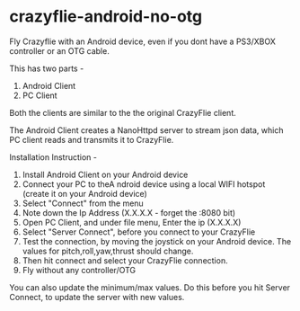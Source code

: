 crazyflie-android-no-otg
===============================

Fly Crazyflie with an Android device, even if you dont have a PS3/XBOX controller or an OTG cable.

This has two parts - 

1. Android Client 
2. PC Client 

Both the clients are similar to the the original CrazyFlie client.

The Android Client creates a NanoHttpd server to stream json data, which PC client reads and transmits it to CrazyFlie.  

Installation Instruction - 

1. Install Android Client on your Android device
2. Connect your PC to theA ndroid device using a local WIFI hotspot (create it on your Android device)
3. Select "Connect" from the menu
4. Note down the Ip Address (X.X.X.X - forget the :8080 bit)
5. Open PC Client, and under file menu, Enter the ip (X.X.X.X)
6. Select "Server Connect", before you connect to your CrazyFlie
7. Test the connection, by moving the joystick on your Android device. The values for pitch,roll,yaw,thrust should change.
8. Then hit connect and select your CrazyFlie connection. 
9. Fly without any controller/OTG

You can also update the minimum/max values. Do this before you hit Server Connect, to update the server with new values.
